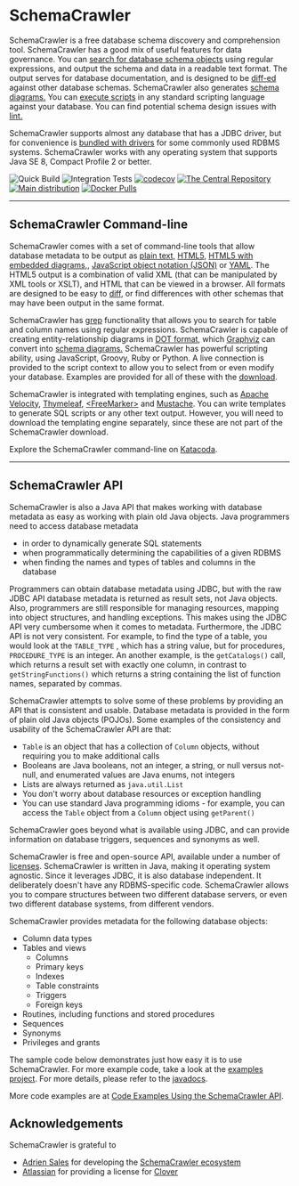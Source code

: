 # SchemaCrawler

SchemaCrawler is a free database schema discovery and comprehension tool.
SchemaCrawler has a good mix of useful features for data governance. You can
[search for database schema objects](schemacrawler-grep.html) using regular
expressions, and output the schema and data in a readable text format. The
output serves for database documentation, and is designed to be
[diff-ed](http://en.wikipedia.org/wiki/Diff) against other database schemas.
SchemaCrawler also generates [schema diagrams.](diagramming.html) You can
[execute scripts](scripting.html) in any standard scripting language against
your database. You can find potential schema design issues with
[lint.](lint.html)

SchemaCrawler supports almost any database that has a JDBC driver, but for
convenience is [bundled with drivers](database-support.html) for some commonly used
RDBMS systems. SchemaCrawler works with any operating system that supports
Java SE 8, Compact Profile 2 or better.

![Quick Build](https://github.com/schemacrawler/SchemaCrawler/workflows/Quick%20Build/badge.svg)
![Integration Tests](https://github.com/schemacrawler/SchemaCrawler/workflows/Integration%20Tests/badge.svg)
[![codecov](https://codecov.io/gh/schemacrawler/SchemaCrawler/branch/master/graph/badge.svg)](https://codecov.io/gh/schemacrawler/SchemaCrawler)
[![The Central Repository](https://img.shields.io/maven-central/v/us.fatehi/schemacrawler.svg)](https://search.maven.org/search?q=g:us.fatehi%20schemacrawler*)
[![Main distribution](https://img.shields.io/badge/releases-download-blue.svg)](https://github.com/schemacrawler/SchemaCrawler/releases/latest)
[![Docker Pulls](https://img.shields.io/docker/pulls/schemacrawler/schemacrawler.svg)](https://hub.docker.com/r/schemacrawler/schemacrawler/)

-----

## SchemaCrawler Command-line

SchemaCrawler comes with a set of command-line tools that allow database
metadata to be output as [plain text,](snapshot-examples/snapshot.text)
[HTML5,](snapshot-examples/snapshot.html)
[HTML5 with embedded diagrams,](snapshot-examples/snapshot.svg.html),
[JavaScript object notation (JSON)](snapshot-examples/snapshot.json) or
[YAML](snapshot-examples/snapshot.yaml).
The HTML5 output is a combination of valid XML (that
can be manipulated by XML tools or XSLT), and HTML that can be viewed in a
browser. All formats are designed to be easy to
[diff](http://en.wikipedia.org/wiki/Diff), or find differences with other
schemas that may have been output in the same format.

SchemaCrawler has [grep](schemacrawler-grep.html) functionality that allows
you to search for table and column names using regular expressions.
SchemaCrawler is capable of creating entity-relationship diagrams in
[DOT format,](http://www.graphviz.org/doc/info/lang.html ) which
[Graphviz](http://www.graphviz.org/) can convert into [schema diagrams.](diagramming.html)
SchemaCrawler has powerful scripting ability,
using JavaScript, Groovy, Ruby or Python. A live connection is provided to the
script context to allow you to select from or even modify your database.
Examples are provided for all of these with the
[download](http://github.com/schemacrawler/SchemaCrawler/releases/).

SchemaCrawler is integrated with templating engines, such
as [Apache Velocity](https://velocity.apache.org/), [Thymeleaf](https://www.thymeleaf.org/),
[&lt;FreeMarker&gt;](https://freemarker.org/) and [Mustache](https://mustache.github.io/). 
You can write templates to generate SQL scripts or any other text output. 
However, you will need to download the templating engine separately, since these are 
not part of the SchemaCrawler download.

Explore the SchemaCrawler command-line on [Katacoda](https://www.katacoda.com/schemacrawler).

-----

## SchemaCrawler API

SchemaCrawler is also a Java API that makes working with database metadata as
easy as working with plain old Java objects. Java programmers need to access
database metadata

- in order to dynamically generate SQL statements
- when programmatically determining the capabilities of a given RDBMS
- when finding the names and types of tables and columns in the database

Programmers can obtain database metadata using JDBC, but with the raw JDBC API
database metadata is returned as result sets, not Java objects. Also,
programmers are still responsible for managing resources, mapping into object
structures, and handling exceptions. This makes using the JDBC API very
cumbersome when it comes to metadata. Furthermore, the JDBC API is not very
consistent. For example, to find the type of a table, you would look at the
`TABLE_TYPE` , which has a string value, but for procedures, `PROCEDURE_TYPE`
is an integer. An another example, is the `getCatalogs()` call, which returns
a result set with exactly one column, in contrast to `getStringFunctions()`
which returns a string containing the list of function names, separated by
commas.

SchemaCrawler attempts to solve some of these problems by providing an API
that is consistent and usable. Database metadata is provided in the form of
plain old Java objects (POJOs). Some examples of the consistency and usability
of the SchemaCrawler API are that:

- `Table` is an object that has a collection of `Column` objects, without
  requiring you to make additional calls
- Booleans are Java booleans, not an integer, a string, or null versus not-null,
  and enumerated values are Java enums, not integers
- Lists are always returned as `java.util.List`
- You don't worry about database resources or exception handling
- You can use standard Java programming idioms - for example, you can access the
  `Table` object from a `Column` object using `getParent()`

SchemaCrawler goes beyond what is available using JDBC, and can provide
information on database triggers, sequences and synonyms as well.

SchemaCrawler is free and open-source API, available under a number of
[licenses](license.html). SchemaCrawler is written
in Java, making it operating system agnostic. Since it leverages JDBC, it is
also database independent. It deliberately doesn't have any RDBMS-specific
code. SchemaCrawler allows you to compare structures between two different
database servers, or even two different database systems, from different
vendors.

SchemaCrawler provides metadata for the following database objects:

* Column data types
* Tables and views
  * Columns
  * Primary keys
  * Indexes
  * Table constraints
  * Triggers
  * Foreign keys
* Routines, including functions and stored procedures
* Sequences
* Synonyms
* Privileges and grants

The sample code below demonstrates just how easy it is to use SchemaCrawler. 
For more example code, take a look at the [examples project](https://github.com/schemacrawler/SchemaCrawler/tree/master/schemacrawler-examplecode).
For more details, please refer to the [javadocs](apidocs/index.html).

<script src="https://gist.github.com/schemacrawler/63e4b8cb0515c6e928e7a9a419f46411.js"></script>
More code examples are at [Code Examples Using the SchemaCrawler API](code-examples.html).

## Acknowledgements

SchemaCrawler is grateful to 

- [Adrien Sales](https://www.linkedin.com/in/adrien-sales) for developing the [SchemaCrawler ecosystem](ecosystem.html)
- [Atlassian](https://www.atlassian.com/) for providing a license for [Clover](https://www.atlassian.com/software/clover)
